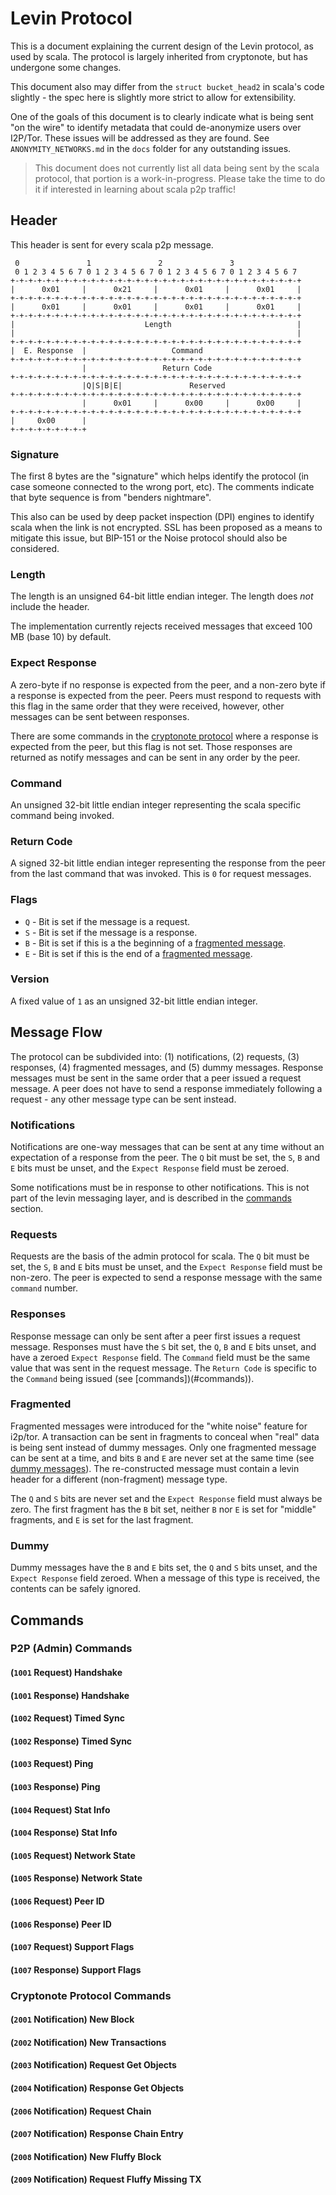 # Levin Protocol
This is a document explaining the current design of the Levin protocol, as
used by scala. The protocol is largely inherited from cryptonote, but has
undergone some changes.

This document also may differ from the `struct bucket_head2` in scala's
code slightly - the spec here is slightly more strict to allow for
extensibility.

One of the goals of this document is to clearly indicate what is being sent
"on the wire" to identify metadata that could de-anonymize users over I2P/Tor.
These issues will be addressed as they are found. See `ANONYMITY_NETWORKS.md` in
the `docs` folder for any outstanding issues.

> This document does not currently list all data being sent by the scala
> protocol, that portion is a work-in-progress. Please take the time to do it
> if interested in learning about scala p2p traffic!


## Header
This header is sent for every scala p2p message.

```
 0               1               2               3
 0 1 2 3 4 5 6 7 0 1 2 3 4 5 6 7 0 1 2 3 4 5 6 7 0 1 2 3 4 5 6 7
+-+-+-+-+-+-+-+-+-+-+-+-+-+-+-+-+-+-+-+-+-+-+-+-+-+-+-+-+-+-+-+-+
|      0x01     |      0x21     |      0x01     |      0x01     |
+-+-+-+-+-+-+-+-+-+-+-+-+-+-+-+-+-+-+-+-+-+-+-+-+-+-+-+-+-+-+-+-+
|      0x01     |      0x01     |      0x01     |      0x01     |
+-+-+-+-+-+-+-+-+-+-+-+-+-+-+-+-+-+-+-+-+-+-+-+-+-+-+-+-+-+-+-+-+
|                             Length                            |
|                                                               |
+-+-+-+-+-+-+-+-+-+-+-+-+-+-+-+-+-+-+-+-+-+-+-+-+-+-+-+-+-+-+-+-+
|  E. Response  |                   Command
+-+-+-+-+-+-+-+-+-+-+-+-+-+-+-+-+-+-+-+-+-+-+-+-+-+-+-+-+-+-+-+-+
                |                 Return Code
+-+-+-+-+-+-+-+-+-+-+-+-+-+-+-+-+-+-+-+-+-+-+-+-+-+-+-+-+-+-+-+-+
                |Q|S|B|E|               Reserved
+-+-+-+-+-+-+-+-+-+-+-+-+-+-+-+-+-+-+-+-+-+-+-+-+-+-+-+-+-+-+-+-+
                |      0x01     |      0x00     |      0x00     |
+-+-+-+-+-+-+-+-+-+-+-+-+-+-+-+-+-+-+-+-+-+-+-+-+-+-+-+-+-+-+-+-+
|     0x00      |
+-+-+-+-+-+-+-+-+
```

### Signature
The first 8 bytes are the "signature" which helps identify the protocol (in
case someone connected to the wrong port, etc). The comments indicate that byte
sequence is from "benders nightmare".

This also can be used by deep packet inspection (DPI) engines to identify
scala when the link is not encrypted. SSL has been proposed as a means to
mitigate this issue, but BIP-151 or the Noise protocol should also be considered.

### Length
The length is an unsigned 64-bit little endian integer. The length does _not_
include the header.

The implementation currently rejects received messages that exceed 100 MB
(base 10) by default.

### Expect Response
A zero-byte if no response is expected from the peer, and a non-zero byte if a
response is expected from the peer. Peers must respond to requests with this
flag in the same order that they were received, however, other messages can be
sent between responses.

There are some commands in the
[cryptonote protocol](#cryptonote-protocol-commands) where a response is
expected from the peer, but this flag is not set. Those responses are returned
as notify messages and can be sent in any order by the peer.

### Command
An unsigned 32-bit little endian integer representing the scala specific
command being invoked.

### Return Code
A signed 32-bit little endian integer representing the response from the peer
from the last command that was invoked. This is `0` for request messages.

### Flags
 * `Q` - Bit is set if the message is a request.
 * `S` - Bit is set if the message is a response.
 * `B` - Bit is set if this is a the beginning of a [fragmented message](#fragmented-messages).
 * `E` - Bit is set if this is the end of a [fragmented message](#fragmented-messages).

### Version
A fixed value of `1` as an unsigned 32-bit little endian integer.


## Message Flow
The protocol can be subdivided into: (1) notifications, (2) requests,
(3) responses, (4) fragmented messages, and (5) dummy messages. Response
messages must be sent in the same order that a peer issued a request message.
A peer does not have to send a response immediately following a request - any
other message type can be sent instead.

### Notifications
Notifications are one-way messages that can be sent at any time without
an expectation of a response from the peer. The `Q` bit must be set, the `S`,
`B` and `E` bits must be unset, and the `Expect Response` field must be zeroed.

Some notifications must be in response to other notifications. This is not
part of the levin messaging layer, and is described in the
[commands](#commands) section.

### Requests
Requests are the basis of the admin protocol for scala. The `Q` bit must be
set, the `S`, `B` and `E` bits must be unset, and the `Expect Response` field
must be non-zero. The peer is expected to send a response message with the same
`command` number.

### Responses
Response message can only be sent after a peer first issues a request message.
Responses must have the `S` bit set, the `Q`, `B` and `E` bits unset, and have
a zeroed `Expect Response` field. The `Command` field must be the same value
that was sent in the request message. The `Return Code` is specific to the
`Command` being issued (see [commands])(#commands)).

### Fragmented
Fragmented messages were introduced for the "white noise" feature for i2p/tor.
A transaction can be sent in fragments to conceal when "real" data is being
sent instead of dummy messages. Only one fragmented message can be sent at a
time, and bits `B` and `E` are never set at the same time
(see [dummy messages](#dummy)). The re-constructed message must contain a
levin header for a different (non-fragment) message type.

The `Q` and `S` bits are never set and the `Expect Response` field must always
be zero. The first fragment has the `B` bit set, neither `B` nor `E` is set for
"middle" fragments, and `E` is set for the last fragment.

### Dummy
Dummy messages have the `B` and `E` bits set, the `Q` and `S` bits unset, and
the `Expect Response` field zeroed. When a message of this type is received, the
contents can be safely ignored.


## Commands
### P2P (Admin) Commands

#### (`1001` Request) Handshake
#### (`1001` Response) Handshake
#### (`1002` Request) Timed Sync
#### (`1002` Response) Timed Sync
#### (`1003` Request) Ping
#### (`1003` Response) Ping
#### (`1004` Request) Stat Info
#### (`1004` Response) Stat Info
#### (`1005` Request) Network State
#### (`1005` Response) Network State
#### (`1006` Request) Peer ID
#### (`1006` Response) Peer ID
#### (`1007` Request) Support Flags
#### (`1007` Response) Support Flags

### Cryptonote Protocol Commands

#### (`2001` Notification) New Block
#### (`2002` Notification) New Transactions
#### (`2003` Notification) Request Get Objects
#### (`2004` Notification) Response Get Objects
#### (`2006` Notification) Request Chain
#### (`2007` Notification) Response Chain Entry
#### (`2008` Notification) New Fluffy Block
#### (`2009` Notification) Request Fluffy Missing TX
